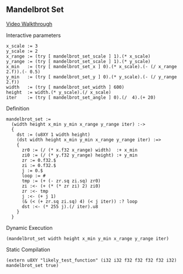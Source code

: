 Mandelbrot Set
--------------
[Video Walkthrough](https://www.youtube.com/watch?v=a_hz8wFACVM)

Interactive parameters

    x_scale := 3
    y_scale := 2
    x_range := (try [ mandelbrot_set_scale ] 1).(* x_scale)
    y_range := (try [ mandelbrot_set_scale ] 1).(* y_scale)
    x_min   := (try [ mandelbrot_set_x ] 0).(* x_scale).(- (/ x_range 2.f)).(- 0.5)
    y_min   := (try [ mandelbrot_set_y ] 0).(* y_scale).(- (/ y_range 2.f))
    width   := (try [ mandelbrot_set_width ] 600)
    height  := width.(* y_scale).(/ x_scale)
    iter    := (try [ mandelbrot_set_angle ] 0).(/  4).(+ 20)

Definition

    mandelbrot_set :=
      (width height x_min y_min x_range y_range iter) :->
      {
        dst := (u8XY 1 width height)
        (dst width height x_min y_min x_range y_range iter) :=>
        {
          zr0 := (/ (* x.f32 x_range) width)  :+ x_min
          zi0 := (/ (* y.f32 y_range) height) :+ y_min
          zr := 0.f32.$
          zi := 0.f32.$
          j := 0.$
          loop := #
          tmp := (+ (- zr.sq zi.sq) zr0)
          zi :<- (+ (* (* zr zi) 2) zi0)
          zr :<- tmp
          j :<- (+ j 1)
          (& (< (+ zr.sq zi.sq) 4) (< j iter)) :? loop
          dst :<- (* 255 j).(/ iter).u8
        }
      }

Dynamic Execution

    (mandelbrot_set width height x_min y_min x_range y_range iter)

Static Compilation

    (extern u8XY "likely_test_function" (i32 i32 f32 f32 f32 f32 i32) mandelbrot_set true)
